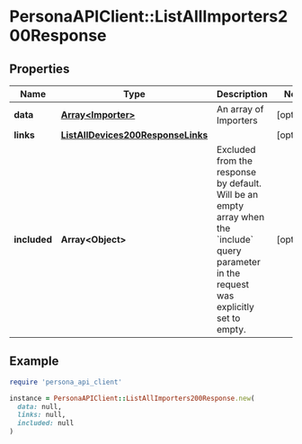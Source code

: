 # PersonaAPIClient::ListAllImporters200Response

## Properties

| Name | Type | Description | Notes |
| ---- | ---- | ----------- | ----- |
| **data** | [**Array&lt;Importer&gt;**](Importer.md) | An array of Importers | [optional] |
| **links** | [**ListAllDevices200ResponseLinks**](ListAllDevices200ResponseLinks.md) |  | [optional] |
| **included** | **Array&lt;Object&gt;** | Excluded from the response by default. Will be an empty array when the &#x60;include&#x60; query parameter in the request was explicitly set to empty. | [optional] |

## Example

```ruby
require 'persona_api_client'

instance = PersonaAPIClient::ListAllImporters200Response.new(
  data: null,
  links: null,
  included: null
)
```

